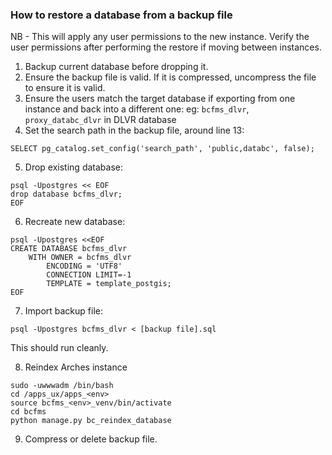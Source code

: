 ### How to restore a database from a backup file
NB - This will apply any user permissions to the new instance. Verify the user permissions after performing the restore
if moving between instances.
1. Backup current database before dropping it.
2. Ensure the backup file is valid. If it is compressed, uncompress the file to ensure it is valid.
3. Ensure the users match the target database if exporting from one instance and back into a different one:
eg: `bcfms_dlvr`, `proxy_databc_dlvr` in DLVR database
4. Set the search path in the backup file, around line 13:
```
SELECT pg_catalog.set_config('search_path', 'public,databc', false);
```

5. Drop existing database:
```shell
psql -Upostgres << EOF
drop database bcfms_dlvr;
EOF
```
6. Recreate new database:
```shell
psql -Upostgres <<EOF
CREATE DATABASE bcfms_dlvr
    WITH OWNER = bcfms_dlvr
        ENCODING = 'UTF8'
        CONNECTION LIMIT=-1
        TEMPLATE = template_postgis;
EOF
```

7. Import backup file:
```shell
psql -Upostgres bcfms_dlvr < [backup file].sql
```
This should run cleanly.

8. Reindex Arches instance
```shell
sudo -uwwwadm /bin/bash
cd /apps_ux/apps_<env>
source bcfms_<env>_venv/bin/activate
cd bcfms
python manage.py bc_reindex_database
```

9. Compress or delete backup file.